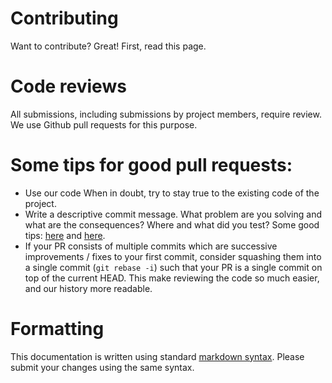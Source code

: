 Contributing
============

Want to contribute? Great! First, read this page.

# Code reviews
All submissions, including submissions by project members, require review. We
use Github pull requests for this purpose.

# Some tips for good pull requests:
* Use our code
  When in doubt, try to stay true to the existing code of the project.
* Write a descriptive commit message. What problem are you solving and what
  are the consequences? Where and what did you test? Some good tips:
  [here](http://robots.thoughtbot.com/5-useful-tips-for-a-better-commit-message)
  and [here](https://www.kernel.org/doc/Documentation/SubmittingPatches).
* If your PR consists of multiple commits which are successive improvements /
  fixes to your first commit, consider squashing them into a single commit
  (`git rebase -i`) such that your PR is a single commit on top of the current
  HEAD. This make reviewing the code so much easier, and our history more
  readable.

# Formatting

This documentation is written using standard [markdown syntax](https://help.github.com/articles/markdown-basics/). Please submit your changes using the same syntax.

